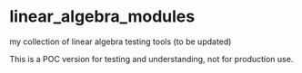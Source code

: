 # linear_algebra_modules
 my collection of linear algebra testing tools (to be updated)

This is a POC version for testing and understanding, not for production use.
